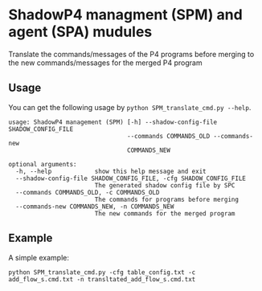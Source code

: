 
# ShadowP4 managment (SPM) and agent (SPA) mudules
 
Translate the commands/messages of the P4 programs before merging to the new commands/messages for the merged P4 program

## Usage

You can get the following usage by `python SPM_translate_cmd.py --help`. 

```
usage: ShadowP4 management (SPM) [-h] --shadow-config-file SHADOW_CONFIG_FILE
                                 --commands COMMANDS_OLD --commands-new
                                 COMMANDS_NEW

optional arguments:
  -h, --help            show this help message and exit
  --shadow-config-file SHADOW_CONFIG_FILE, -cfg SHADOW_CONFIG_FILE
                        The generated shadow config file by SPC
  --commands COMMANDS_OLD, -c COMMANDS_OLD
                        The commands for programs before merging
  --commands-new COMMANDS_NEW, -n COMMANDS_NEW
                        The new commands for the merged program

```

## Example

A simple example:

```
python SPM_translate_cmd.py -cfg table_config.txt -c add_flow_s.cmd.txt -n transltated_add_flow_s.cmd.txt
```